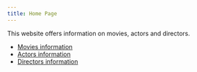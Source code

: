 ```yaml
---
title: Home Page
---
```


This website offers information on movies, actors and directors.

* [Movies information](/movies)
* [Actors information](/actors)
* [Directors information](/directors)